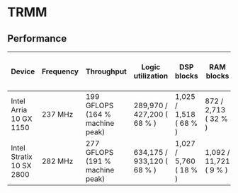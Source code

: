 # TRMM

## Performance

| Device                   | Frequency | Throughput                      | Logic utilization          | DSP blocks             | RAM blocks             | Efficiency      | Matrix and vector Size  | Device compiler           |
| ------------------------ | --------- | ------------------------------- | -------------------------- | ---------------------- | ---------------------- | --------------- | ----------------------- | ------------------------- |
| Intel Arria 10 GX 1150   | 237 MHz   | 199 GFLOPS (164 % machine peak) | 289,970 / 427,200 ( 68 % ) | 1,025 / 1,518 ( 68 % ) | 872 / 2,713 ( 32 % )   | 82 % efficiency | A (2K, 2K) * B (2K, 2K) | aoc 19.2.0 (on s001-n137) |
| Intel Stratix 10 SX 2800 | 282 MHz   | 277 GFLOPS (191 % machine peak) | 634,175 / 933,120 ( 68 % ) | 1,027 / 5,760 ( 18 % ) | 1,092 / 11,721 ( 9 % ) | 96 % efficiency | A (4K, 4K) * B (4K, 4K) | aoc 22.2.0 (on s001-n142) |
